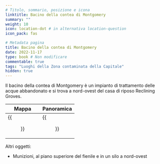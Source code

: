 ```yaml
---
# Titolo, sommario, posizione e icona
linktitle: Bacino della contea di Montgomery
summary: ""
weight: 10
icon: location-dot # in alternativa location-question
icon_pack: fas

# Metadata pagina
title: Bacino della contea di Montgomery
date: 2022-11-17
type: book # Non modificare
commentable: true
tags: "Luoghi della Zona contaminata della Capitale"
hidden: true
---
```


Il bacino della contea di Montgomery è un impianto di trattamento delle acque abbandonato e si trova a nord-ovest del casa di riposo Reclining Groves.

| Mappa                      | Panoramica                            |
| -------------------------- | ------------------------------------- |
| {{<figure src="MC_Reservoir_loc.webp">}} | {{<figure src="Montgomery_County_Reservoir.webp">}} |



Altri oggetti:
- Munizioni, al piano superiore del fienile e in un silo a nord-ovest